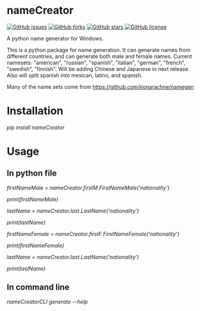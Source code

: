 # nameCreator
[![GitHub issues](https://img.shields.io/github/issues/JHudd435/nameCreator)](https://github.com/JHudd435/nameCreator/issues)
[![GitHub forks](https://img.shields.io/github/forks/JHudd435/nameCreator)](https://github.com/JHudd435/nameCreator/network)
[![GitHub stars](https://img.shields.io/github/stars/JHudd435/nameCreator)](https://github.com/JHudd435/nameCreator/stargazers)
[![GitHub license](https://img.shields.io/github/license/JHudd435/nameCreator)](https://github.com/JHudd435/nameCreator/blob/main/LICENSE)

A python name generator for Windows.

This is a python package for name generation. It can generate names from different countries, and can generate both male and female names.
Current namesets: "american", "russian", "spanish", "italian", "german", "french", "swedish", "finnish". Will be adding Chinese and Japanese in next release. Also will split spanish into mexican, latino, and spanish.

Many of the name sets come from https://github.com/ironarachne/namegen

# Installation
<i>pip install nameCreator</i>

# Usage

## In python file
<i>firstNameMale = nameCreator.firstM.FirstNameMale('nationality')</i>

<i>print(firstNameMale)</i>

<i>lastName = nameCreator.last.LastName('nationality')</i>

<i>print(lastName)</i>

<i>firstNameFemale = nameCreator.firstF.FirstNameFemale('nationality')</i>

<i>print(firstNameFemale)</i>

<i>lastName = nameCreator.last.LastName('nationality')</i>

<i>print(lastName)</i>

## In command line
<i>nameCreatorCLI generate --help</i>

